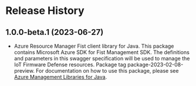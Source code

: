 # Release History

## 1.0.0-beta.1 (2023-06-27)

- Azure Resource Manager Fist client library for Java. This package contains Microsoft Azure SDK for Fist Management SDK. The definitions and parameters in this swagger specification will be used to manage the IoT Firmware Defense resources. Package tag package-2023-02-08-preview. For documentation on how to use this package, please see [Azure Management Libraries for Java](https://aka.ms/azsdk/java/mgmt).
